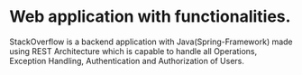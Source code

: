 # Web application with functionalities.

StackOverflow is a backend application with Java(Spring-Framework) made using REST Architecture which is capable to handle all Operations,
Exception Handling, Authentication and Authorization of Users.
